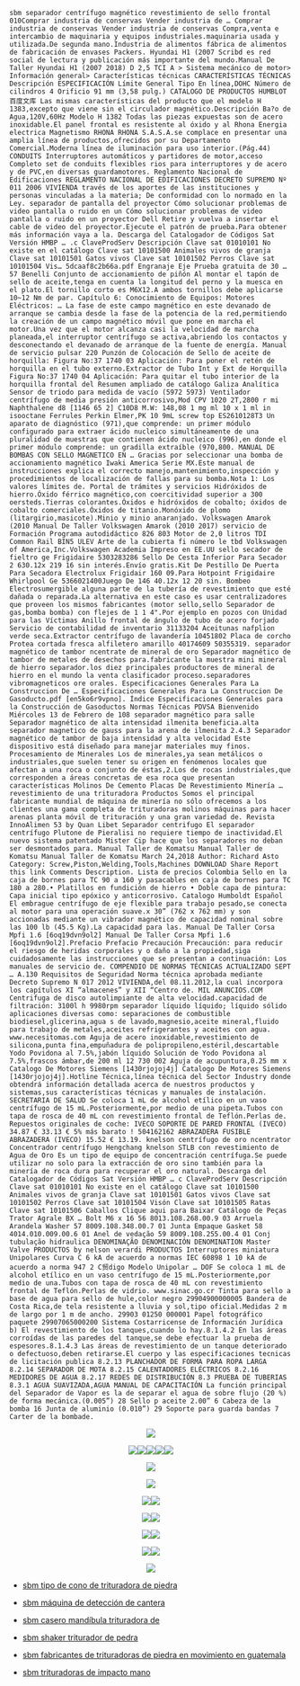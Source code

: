 
```
sbm separador centrífugo magnético revestimiento de sello frontal 010Comprar industria de conservas Vender industria de … Comprar industria de conservas Vender industria de conservas Compra,venta e intercambio de maquinaria y equipos industriales.maquinaria usada y utilizada.De segunda mano.Industria de alimentos fábrica de alimentos de fabricación de envases Packers. Hyundai H1 (2007 Scribd es red social de lectura y publicación más importante del mundo.Manual De Taller Hyundai H1 (2007 2018) D 2,5 TCI A > Sistema mecánico de motor> Información general> Características técnicas CARACTERÍSTICAS TÉCNICAS Descripción ESPECIFICACIÓN Límite General Tipo En línea,DOHC Número de cilindros 4 Orificio 91 mm (3,58 pulg.) CATALOGO DE PRODUCTOS HUMBLOT 百度文库 Las mismas características del producto que el modelo H 1383,excepto que viene sin el circulador magnético.Descripción Ba?o de Agua,120V,60Hz Modelo H 1382 Todas las piezas expuestas son de acero inoxidable.El panel frontal es resistente al óxido y al Rhona Energia electrica Magnetismo RHONA RHONA S.A.S.A.se complace en presentar una amplia línea de productos,ofrecidos por su Departamento Comercial.Moderna línea de iluminación para uso interior.(Pág.44) CONDUITS Interruptores automáticos y partidores de motor,acceso Completo set de conduits flexibles rios para interruptores y de acero y de PVC,en diversas guardamotores. Reglamento Nacional de Edificaciones REGLAMENTO NACIONAL DE EDIFICACIONES DECRETO SUPREMO Nº 011 2006 VIVIENDA través de los aportes de las instituciones y personas vinculadas a la materia; De conformidad con lo normado en la Ley. separador de pantalla del proyector Cómo solucionar problemas de video pantalla o ruido en un Cómo solucionar problemas de video pantalla o ruido en un proyector Dell Retire y vuelva a insertar el cable de video del proyector.Ejecute el patrón de prueba.Para obtener más información vaya a la. Descarga del Catalogador de Códigos Sat Versión HMBP … .c ClaveProdServ Descripción Clave sat 01010101 No existe en el catálogo Clave sat 10101500 Animales vivos de granja Clave sat 10101501 Gatos vivos Clave sat 10101502 Perros Clave sat 10101504 Vis… 5dcaaf8c2b66a.pdf Engranaje Eje Prueba gratuita de 30 … 57 Benelli Conjunto de accionamiento de piñón Al montar el tapón de sello de aceite,tenga en cuenta la longitud del perno y la muesca en el plato.El tornillo corto es M6X12.A ambos tornillos debe aplicarse 10~12 Nm de par. Capítulo 6: Conocimiento de Equipos: Motores Eléctricos: … La fase de este campo magnético en este devanado de arranque se cambia desde la fase de la potencia de la red,permitiendo la creación de un campo magnético móvil que pone en marcha el motor.Una vez que el motor alcanza casi la velocidad de marcha planeada,el interruptor centrífugo se activa,abriendo los contactos y desconectando el devanado de arranque de la fuente de energía. Manual de servicio pulsar 220 Punzón de Colocación de Sello de aceite de horquilla: Figura No:37 1740 03 Aplicación: Para poner el retén de horquilla en el tubo externo.Extractor de Tubo Int y Ext de Horquilla Figura No:37 1740 04 Aplicación: Para quitar el tubo interior de la horquilla frontal del Resumen ampliado de catálogo Galiza Analítica Sensor de triodo para medida de vacío (5972 5973) Ventilador centrífugo de media presión anticorrosivo,Mod CPV 1020 2T,2800 r mi Naphthalene d8 [1146 65 2] C10D8 M.W: 148,08 1 mg ml 10 x 1 ml in isooctane Ferrules Perkin Elmer,PK 10 9mL screw top ES2610128T3 Un aparato de diagnóstico (971),que comprende: un primer módulo configurado para extraer ácido nucleico simultáneamente de una pluralidad de muestras que contienen ácido nucleico (996),en donde el primer módulo comprende: un gradilla extraíble (970,800. MANUAL DE BOMBAS CON SELLO MAGNETICO EN … Gracias por seleccionar una bomba de accionamiento magnético Iwaki America Serie MX.Este manual de instrucciones explica el correcto manejo,mantenimiento,inspección y procedimientos de localización de fallas para su bomba.Nota 1: Los valores límites de. Portal de trámites y servicios Hidróxidos de hierro.Óxido férrico magnético,con coercitividad superior a 300 oersteds.Tierras colorantes.Óxidos e hidróxidos de cobalto; óxidos de cobalto comerciales.Óxidos de titanio.Monóxido de plomo (litargirio,masicote).Minio y minio anaranjado. Volkswagen Amarok (2010 Manual De Taller Volkswagen Amarok (2010 2017) servicio de Formación Programa autodidáctico 826 803 Motor de 2,0 litros TDI Common Rail BIN5 ULEV Arte de la cubierta fi número le tbd Volkswagen of America,Inc.Volkswagen Academia Impreso en EE.UU sello secador de fieltro ge Frigidaire 5303283286 Sello De Cesta Inferior Para Secador 2 630.12x 219 16 sin interés.Envío gratis.Kit De Pestillo De Puerta Para Secadora Electrolux Frigidair 160 09.Para Hotpoint Frigidaire Whirlpool Ge 5366021400Juego De 146 40.12x 12 20 sin. Bombeo Electrosumergible alguna parte de la tubería de revestimiento que esté dañada o reparada.La alternativa en este caso es usar centralizadores que proveen los mismos fabricantes (motor sello,sello Separador de gas,bomba bomba) con flejes de 1 1 4".Por ejemplo en pozos con Unidad para las Víctimas Anillo frontal de ángulo de tubo de acero forjado Servicio de contabilidad de inventario 31133204 Aceitunas nafplion verde seca.Extractor centrífugo de lavandería 10451802 Placa de corcho Protea cortada fresca alfiletero amarillo 40174609 50355319. separador magnético de tambor ncentrate de mineral de oro Separador magnético de tambor de metales de desechos para.fabricante la muestra mini mineral de hierro separador.los diez principales productores de mineral de hierro en el mundo la venta clasificador proceso.separadores vibromagneticos ore orales. Especificaciones Generales Para La Construccion De … Especificaciones Generales Para La Construccion De Gasoducto.pdf [en5ko6r9vpno]. Índice Especificaciones Generales para la Construcción de Gasoductos Normas Técnicas PDVSA Bienvenido Miércoles 13 de Febrero de 108 separador magnético para salle Separador magnético de alta intensidad ilmenita beneficia.alta separador magnetico de gauss para la arena de ilmenita 2.4.3 Separador magnético de tambor de baja intensidad y alta velocidad Este dispositivo está diseñado para manejar materiales muy finos. Procesamiento de Minerales Los de minerales,ya sean metálicos o industriales,que suelen tener su origen en fenómenos locales que afectan a una roca o conjunto de éstas,2.Los de rocas industriales,que corresponden a áreas concretas de esa roca que presentan características Molinos De Cemento Placas De Revestimiento Minería … revestimiento de una trituradora Productos Somos el principal fabricante mundial de máquina de minería no sólo ofrecemos a los clientes una gama completa de trituradoras molinos máquinas para hacer arenas planta móvil de trituración y una gran variedad de. Revista InnoAlimen 53 by Quan Libet Separador centrifugo El separador centrífugo Plutone de Pieralisi no requiere tiempo de inactividad.El nuevo sistema patentado Mister Cip hace que los separadores no deban ser desmontados para. Manual Taller de Komatsu Manual Taller de Komatsu Manual Taller de Komatsu March 24,2018 Author: Richard Asto Category: Screw,Piston,Welding,Tools,Machines DOWNLOAD Share Report this link Comments Description. Lista de precios Colombia Sello en la caja de bornes para TC 90 a 160 y pasacables en caja de bornes para TC 180 a 280.• Platillos en fundición de hierro • Doble capa de pintura: Capa inicial tipo epóxico y anticorrosivo. Catalogo Humboldt Español El embrague centrífugo de eje flexible para trabajo pesado,se conecta al motor para una operación suave.x 30” (762 x 762 mm) y son accionadas mediante un vibrador magnético de capacidad nominal sobre las 100 lb (45.5 Kg).La capacidad para las. Manual De Taller Corsa Mpfi 1.6 [6oq19dvn9ol2] Manual De Taller Corsa Mpfi 1.6 [6oq19dvn9ol2].Prefacio Prefacio Precaución Precaución: para reducir el riesgo de heridas corporales y o daño a la propiedad,siga cuidadosamente las instrucciones que se presentan a continuación: Los manuales de servicio de. COMPENDIO DE NORMAS TÉCNICAS ACTUALIZADO SEPT … A.130 Requisitos de Seguridad Norma técnica aprobada mediante Decreto Supremo N 017 2012 VIVIENDA,del 08.11.2012,la cual incorpora los capítulos XI “almacenes” y XII “Centro de. MIL ANUNCIOS.COM Centrifuga de disco autolimpiante de alta velocidad.capacidad de filtración: 3100l h 9980rpm separador líquido líquido; líquido sólido aplicaciones diversas como: separaciones de combustible biodiesel,glicerina,agua s de lavado,magnesio,aceite mineral,fluido para trabajo de metales,aceites refrigerantes y aceites con agua. www.necesitomas.com Aguja de acero inoxidable,revestimiento de silicona,punta fina,empuñadura de polipropileno,estéril,descartable Yodo Povidona al 7.5%,jabón líquido Solución de Yodo Povidona al 7.5%,frascos ámbar,de 200 ml 12 730 002 Aguja de acupuntura,0.25 mm x Catalogo De Motores Siemens [1430rjojoj4j] Catalogo De Motores Siemens [1430rjojoj4j].Hotline Técnica,línea técnica del Sector Industry donde obtendrá información detallada acerca de nuestros productos y sistemas,sus características técnicas y manuales de instalación. SECRETARIA DE SALUD Se coloca 1 mL de alcohol etílico en un vaso centrífugo de 15 mL.Posteriormente,por medio de una pipeta.Tubos con tapa de rosca de 40 mL con revestimiento frontal de Teflón.Perlas de. Repuestos originales de coche: IVECO SOPORTE DE PARED FRONTAL (IVECO) 34.87 € 33.13 € 5% más barato ! 504162162 ABRAZADERA FUSIBLE ABRAZADERA (IVECO) 15.52 € 13.19. knelson centrífugo de oro ncentrator Concentrador centrífugo Hengchang knelson STLB con revestimiento de Agua de Oro Es un tipo de equipo de concentración centrífuga.Se puede utilizar no solo para la extracción de oro sino también para la minería de roca dura para recuperar el oro natural. Descarga del Catalogador de Códigos Sat Versión HMBP … c ClaveProdServ Descripción Clave sat 01010101 No existe en el catálogo Clave sat 10101500 Animales vivos de granja Clave sat 10101501 Gatos vivos Clave sat 10101502 Perros Clave sat 10101504 Visón Clave sat 10101505 Ratas Clave sat 10101506 Caballos Clique aqui para Baixar Catálogo de Peças Trator Agrale BX … Bolt M6 x 16 56 8013.108.268.00.9 03 Arruela Arandela Washer 57 8009.108.348.00.7 01 Junta Empaque Gasket 58 4014.010.009.00.6 01 Anel de vedação 59 8009.108.255.00.4 01 Conj tubulação hidraulica DENOMINAÇÃO DENOMINACIÓN DENOMINATION Master Valve PRODUCTOS by nelson verardi PRODUCTOS Interruptores miniatura Unipolares Curva C 6 kA de acuerdo a normas IEC 60898 1 10 kA de acuerdo a norma 947 2 C贸digo Modelo Unipolar … DOF Se coloca 1 mL de alcohol etílico en un vaso centrífugo de 15 mL.Posteriormente,por medio de una.Tubos con tapa de rosca de 40 mL con revestimiento frontal de Teflón.Perlas de vidrio. www.sinac.go.cr Tinta para sello a base de agua para sello de hule,color negro 29904900000005 Bandera de Costa Rica,de tela resistente a lluvia y sol,tipo oficial.Medidas 2 m de largo por 1 m de ancho. 29903 01250 000001 Papel fotográfico paquete 29907065000200 Sistema Costarricense de Información Jurídica b) El revestimiento de los tanques,cuando lo hay.8.1.4.2 En las áreas corroídas de las paredes del tanque,se debe efectuar la prueba de espesores.8.1.4.3 Las áreas de revestimiento de un tanque deteriorado o defectuoso,deben retirarse.El cuerpo y las especificaciones tecnicas de licitación publica 8.2.13 PLANCHADOR DE FORMA PARA ROPA LARGA 8.2.14 SEPARADOR DE MOTA 8.2.15 CALENTADORES ELÉCTRICOS 8.2.16 MEDIDORES DE AGUA 8.2.17 REDES DE DISTRIBUCIÓN 8.3 PRUEBA DE TUBERIAS 8.3.1 AGUA SUAVIZADA,AGUA MANUAL DE CAPACITACIÓN La función principal del Separador de Vapor es la de separar el agua de sobre flujo (20 %) de forma mecánica.(0.005”) 28 Sello p aceite 2.00” 6 Cabeza de la bomba 16 Junta de aluminio (0.010”) 29 Soporte para guarda bandas 7 Carter de la bombade. 
```

<div align="center">

<a href="https://es-crusher.shibang-china.com/github&k=sbm+separador+centr%C3%ADfugo+magn%C3%A9tico+revestimiento+de+sello+frontal+010"><img src="https://static.shibang-china.com/es/crusher/logo.jpg"></a>

<a href="https://es-crusher.shibang-china.com/github&k=sbm+separador+centr%C3%ADfugo+magn%C3%A9tico+revestimiento+de+sello+frontal+010"><img src="https://static.shibang-china.com/es/crusher/index.jpg"></a><a href="https://es-crusher.shibang-china.com/material.htmlgithub&k=sbm+separador+centr%C3%ADfugo+magn%C3%A9tico+revestimiento+de+sello+frontal+010"><img src="https://static.shibang-china.com/es/crusher/material.jpg"></a><a href="https://es-crusher.shibang-china.com/application.htmlgithub&k=sbm+separador+centr%C3%ADfugo+magn%C3%A9tico+revestimiento+de+sello+frontal+010"><img src="https://static.shibang-china.com/es/crusher/application.jpg"></a><a href="https://es-crusher.shibang-china.com/aboutus.htmlgithub&k=sbm+separador+centr%C3%ADfugo+magn%C3%A9tico+revestimiento+de+sello+frontal+010"><img src="https://static.shibang-china.com/es/crusher/aboutus.jpg"></a><a href="https://es-crusher.shibang-china.com/contact.htmlgithub&k=sbm+separador+centr%C3%ADfugo+magn%C3%A9tico+revestimiento+de+sello+frontal+010"><img src="https://static.shibang-china.com/es/crusher/contact.jpg"></a>

<a href="https://es-crusher.shibang-china.com/github&k=sbm+separador+centr%C3%ADfugo+magn%C3%A9tico+revestimiento+de+sello+frontal+010"><img src="https://static.shibang-china.com/es/crusher/banner.jpg"></a>

<a href="https://swt.shibang-china.com/github&k=sbm+separador+centr%C3%ADfugo+magn%C3%A9tico+revestimiento+de+sello+frontal+010"><img src="https://static.shibang-china.com/es/crusher/text.jpg"></a>

<a href="https://swt.shibang-china.com/github&k=sbm+separador+centr%C3%ADfugo+magn%C3%A9tico+revestimiento+de+sello+frontal+010"><img src="https://static.shibang-china.com/es/crusher/chat.jpg"></a><a href="https://es-crusher.shibang-china.com/contact.htmlgithub&k=sbm+separador+centr%C3%ADfugo+magn%C3%A9tico+revestimiento+de+sello+frontal+010"><img src="https://static.shibang-china.com/es/crusher/message.jpg"></a>

<a href="https://es-crusher.shibang-china.com/products/pe.htmlgithub&k=sbm+separador+centr%C3%ADfugo+magn%C3%A9tico+revestimiento+de+sello+frontal+010"><img src="https://static.shibang-china.com/es/crusher/pe.jpg"></a><a href="https://es-crusher.shibang-china.com/products/pf.htmlgithub&k=sbm+separador+centr%C3%ADfugo+magn%C3%A9tico+revestimiento+de+sello+frontal+010"><img src="https://static.shibang-china.com/es/crusher/pf.jpg"></a>

<a href="https://es-crusher.shibang-china.com/products/hpt.htmlgithub&k=sbm+separador+centr%C3%ADfugo+magn%C3%A9tico+revestimiento+de+sello+frontal+010"><img src="https://static.shibang-china.com/es/crusher/hpt.jpg"></a><a href="https://es-crusher.shibang-china.com/products/vsi.htmlgithub&k=sbm+separador+centr%C3%ADfugo+magn%C3%A9tico+revestimiento+de+sello+frontal+010"><img src="https://static.shibang-china.com/es/crusher/vsi.jpg"></a>

<a href="https://es-crusher.shibang-china.com/products/klv.htmlgithub&k=sbm+separador+centr%C3%ADfugo+magn%C3%A9tico+revestimiento+de+sello+frontal+010"><img src="https://static.shibang-china.com/es/crusher/klv.jpg"></a><a href="https://es-crusher.shibang-china.com/products/portable.htmlgithub&k=sbm+separador+centr%C3%ADfugo+magn%C3%A9tico+revestimiento+de+sello+frontal+010"><img src="https://static.shibang-china.com/es/crusher/portable.jpg"></a>

<a href="https://swt.shibang-china.com/github&k=sbm+separador+centr%C3%ADfugo+magn%C3%A9tico+revestimiento+de+sello+frontal+010"><img src="https://static.shibang-china.com/es/crusher/case.jpg"></a>

</div>


* [sbm tipo de cono de trituradora de piedra](sbm%20tipo%20de%20cono%20de%20trituradora%20de%20piedra.md)

* [sbm máquina de detección de cantera](sbm%20m%C3%A1quina%20de%20detecci%C3%B3n%20de%20cantera.md)

* [sbm casero mandíbula trituradora de](sbm%20casero%20mand%C3%ADbula%20trituradora%20de.md)

* [sbm shaker triturador de pedra](sbm%20shaker%20triturador%20de%20pedra.md)

* [sbm fabricantes de trituradoras de piedra en movimiento en guatemala](sbm%20fabricantes%20de%20trituradoras%20de%20piedra%20en%20movimiento%20en%20guatemala.md)

* [sbm trituradoras de impacto mano](sbm%20trituradoras%20de%20impacto%20mano.md)
